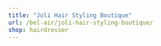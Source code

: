 ```yaml
---
title: "Joli Hair Styling Boutique"
url: /bel-air/joli-hair-styling-boutique/
shop: hairdresser
---
```

